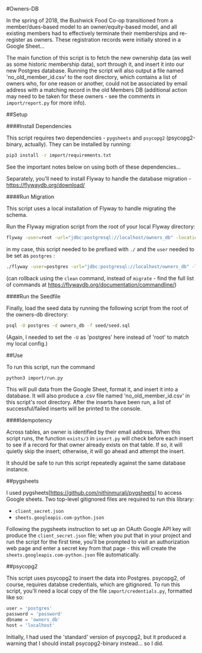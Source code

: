 #Owners-DB

In the spring of 2018, the Bushwick Food Co-op transitioned from a member/dues-based model to an owner/equity-based model, and all existing members had to effectively terminate their memberships and re-register as owners. These registration records were initially stored in a Google Sheet...

The main function of this script is to fetch the new ownership data (as well as some historic membership data), sort through it, and insert it into our new Postgres database. Running the script will also output a file named 'no_old_member_id.csv' to the root directory, which contains a list of owners who, for one reason or another, could not be associated by email address with a matching record in the old Members DB (additional action may need to be taken for these owners - see the comments in `import/report.py` for more info).

##Setup

####Install Dependencies

This script requires two dependencies - `pygsheets` and `psycopg2` (psycopg2-binary, actually). They can be installed by running:

```bash
pip3 install -r import/requirements.txt
```

See the important notes below on using both of these dependencies...

Separately, you'll need to install Flyway to handle the database migration - https://flywaydb.org/download/

####Run Migration

This script uses a local installation of Flyway to handle migrating the schema.

Run the Flyway migration script from the root of your local Flyway directory:

```bash
flyway -user=root -url="jdbc:postgresql://localhost/owners_db" -locations="filesystem:/path-to-this-app/owners-db/sql" migrate
```

in my case, this script needed to be prefixed with `./` and the `user` needed to be set as `postgres` :

```bash
./flyway -user=postgres -url="jdbc:postgresql://localhost/owners_db" -locations="filesystem:/Users/darrenklein/desktop/darren/development/bushwickfc/owners-db/sql" migrate
```

(can rollback using the `clean` command, instead of `migrate` - find the full list of commands at https://flywaydb.org/documentation/commandline/)

####Run the Seedfile

Finally, load the seed data by running the following script from the root of the owners-db directory:

```bash
psql -U postgres -d owners_db -f seed/seed.sql
```

(Again, I needed to set the `-U` as 'postgres' here instead of 'root' to match my local config.)

##Use

To run this script, run the command

```bash
python3 import/run.py
```

This will pull data from the Google Sheet, format it, and insert it into a database. It will also produce a .csv file named 'no_old_member_id.csv' in this script's root directory. After the inserts have been run, a list of successful/failed inserts will be printed to the console.

####Idempotency

Across tables, an owner is identified by their email address. When this script runs, the function `exists/3` in `insert.py` will check before each insert to see if a record for that owner already exists on that table. If so, it will quietly skip the insert; otherwise, it will go ahead and attempt the insert.

It should be safe to run this script repeatedly against the same database instance.

##pygsheets

I used pygsheets[https://github.com/nithinmurali/pygsheets] to access Google sheets. Two top-level gitignored files are required to run this library:

- `client_secret.json`
- `sheets.googleapis.com-python.json`

Following the pygsheets instruction to set up an OAuth Google API key will produce the `client_secret.json` file; when you put that in your project and run the script for the first time, you'll be prompted to visit an authorization web page and enter a secret key from that page - this will create the `sheets.googleapis.com-python.json` file automatically.

##psycopg2

This script uses psycopg2 to insert the data into Postgres. psycopg2, of course, requires databse credentials, which are gitignored. To run this script, you'll need a local copy of the file `import/credentials.py`, formatted like so:

```python
user = 'postgres'
password = 'password'
dbname = 'owners_db'
host = 'localhost'
```

Initially, I had used the 'standard' version of psycopg2, but it produced a warning that I should install psycopg2-binary instead... so I did.
